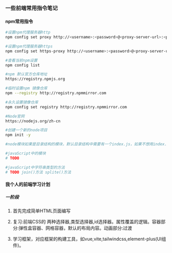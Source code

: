 ### 一些前端常用指令笔记

#### npm常用指令
```bash
#设置npm代理服务器http
npm config set proxy http://<username>:<password>@<proxy-server-url>:<port>

#设置npm代理服务器https
npm config set https-proxy http://<username>:<password>@<proxy-server-url>:<port>

#查看当前npm设置
npm config list

#npm 默认官方仓库地址
https://registry.npmjs.org

#临时设置npm 镜像仓库
npm --registry http://registry.npmmirror.com

#永久设置镜像仓库
npm config set registry http://registry.npmmirror.com

#Node官网
https://nodejs.org/zh-cn

#创建一个新的node项目
npm init -y 

#node模块如果是目录结构的模块，默认目录结构中需要有一个index.js，如果不想用index.js作为模块入口文件，需在pakcage.json中的main:键值对设置文件名

#javaScript中的模块
# TODO

#javaScript中字符串类型的方法
# TODO join()方法 splite()方法
```

#### 我个人的前端学习计划
##### 一阶段
1. 首先完成简单HTML页面编写

2. 复习:前端CSS的 两种选择器,类型选择器,id选择器。属性覆盖的逻辑。容器部分:弹性盒容器、网格容器，默认的布局内容。动画部分:过渡

3. 学习框架，对应框架的构建工具，如vue,vite,tailwindcss,element-plus(UI组件)。